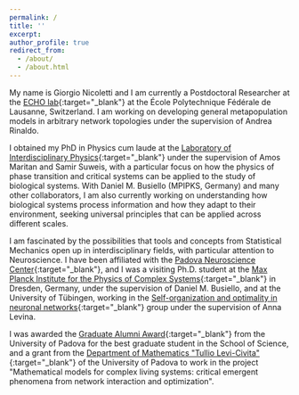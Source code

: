 ```yaml
---
permalink: /
title: ''
excerpt:
author_profile: true
redirect_from:
  - /about/
  - /about.html
---
```


My name is Giorgio Nicoletti and I am currently a Postdoctoral Researcher at the [ECHO lab](https://www.epfl.ch/labs/echo/){:target="_blank"}<!--_--> at the École Polytechnique Fédérale de Lausanne, Switzerland. I am working on developing general metapopulation models in arbitrary network topologies under the supervision of Andrea Rinaldo.

I obtained my PhD in Physics cum laude at the [Laboratory of Interdisciplinary Physics](https://liphlab.com/){:target="_blank"}<!--_--> under the supervision of Amos Maritan and Samir Suweis, with a particular focus on how the physics of phase transition and critical systems can be applied to the study of biological systems. With Daniel M. Busiello (MPIPKS, Germany) and many other collaborators, I am also currently working on understanding how biological systems process information and how they adapt to their environment, seeking universal principles that can be applied across different scales.

I am fascinated by the possibilities that tools and concepts from Statistical Mechanics open up in interdisciplinary fields, with particular attention to Neuroscience. I have been affiliated with the [Padova Neuroscience Center](https://pnc.unipd.it/){:target="_blank"}<!--_-->, and I was a visiting Ph.D. student at the [Max Planck Institute for the Physics of Complex Systems](https://www.pks.mpg.de/){:target="_blank"}<!--_--> in Dresden, Germany, under the supervision of Daniel M. Busiello, and at the University of Tübingen, working in the [Self-organization and optimality in neuronal networks](https://uni-tuebingen.de/fakultaeten/mathematisch-naturwissenschaftliche-fakultaet/fachbereiche/informatik/lehrstuehle/self-organization-and-optimality-in-neuronal-networks/){:target="_blank"}<!--_--> group under the supervision of Anna Levina.

I was awarded the [Graduate Alumni Award](https://www.alumniunipd.it/blog/event/alumni-awards-2022-storie-di-eccellenza/){:target="_blank"}<!--_--> from the University of Padova for the best graduate student in the School of Science, and a grant from the [Department of Mathematics "Tullio Levi-Civita"](https://https://www.math.unipd.it/){:target="_blank"}<!--_--> of the University of Padova to work in the project "Mathematical models for complex living systems: critical emergent phenomena from network interaction and optimization".
